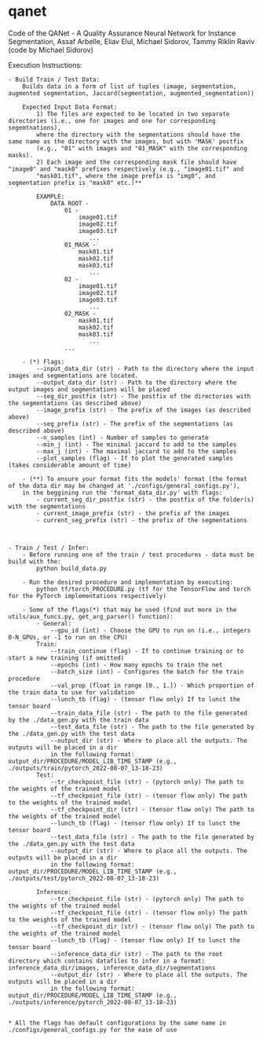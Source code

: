 # qanet
Code of the QANet - A Quality Assurance Neural Network for Instance Segmentation, Assaf Arbelle, Eliav Elul, Michael Sidorov, Tammy Riklin Raviv (code by Michael Sidorov)

Execution Instructions:

    - Build Train / Test Data:
        Builds data in a form of list of tuples (image, segmentation, augmented segmentation, Jaccard(segmentation, augmented_segmentation))
        
        Expected Input Data Format:
            1) The files are expected to be located in two separate directories (i.e., one for images and one for corresponding segemtnations), 
            where the directory with the segmentations should have the same name as the directory with the images, but with 'MASK' postfix 
            (e.g., "01" with images and "01_MASK" with the corresponding masks). 
            2) Each image and the corresponding mask file should have "image0" and "mask0" prefixes respectively (e.g., "image01.tif" and 
            "mask01.tif", where the image prefix is "img0", and segmentation prefix is "mask0" etc.)**

            EXAMPLE:
                DATA ROOT - 
                    01 - 
                        image01.tif
                        image02.tif
                        image03.tif
                           ...
                    01_MASK - 
                        mask01.tif
                        mask02.tif
                        mask03.tif
                           ...
                    02 - 
                        image01.tif
                        image02.tif
                        image03.tif
                           ...
                    02_MASK - 
                        mask01.tif
                        mask02.tif
                        mask03.tif
                           ...
                    ...

        - (*) Flags:
            --input_data_dir (str) - Path to the directory where the input images and segmentations are located. 
            --output_data_dir (str) - Path to the directory where the output images and segmentations will be placed
            --seg_dir_postfix (str) - The postfix of the directories with the segmentations (as described above)
            --image_prefix (str) - The prefix of the images (as described above)
            --seg_prefix (str) - The prefix of the segmentations (as described above)
            --n_samples (int) - Number of samples to generate
            --min_j (int) - The minimal jaccard to add to the samples
            --max_j (int) - The maximal jaccard to add to the samples
            --plot_samples (flag) - If to plot the generated samples (takes considerable amount of time)

        - (**) To ensure your format fits the models' format (the format of the data dir may be changed at './configs/general_configs.py'), 
        in the beggining run the 'format_data_dir.py' with flags:
            - current_seg_dir_postfix (str) - the postfix of the folder(s) with the segmentations
            - current_image_prefix (str) - the prefix of the images
            - current_seg_prefix (str) - the prefix of the segmentations

           

    - Train / Test / Infer:
        - Before running one of the train / test procedures - data must be build with the:
            python build_data.py

        - Run the desired procedure and implementation by executing:
            python tf/torch_PROCEDURE.py (tf for the TensorFlow and torch for the PyTorch implementations respectively)

        - Some of the flags(*) that may be used (find out more in the utils/aux_funcs.py, get_arg_parser() function):
            - General:
                --gpu_id (int) - Choose the GPU to run on (i.e., integers 0-N_GPUs, or -1 to run on the CPU)
            Train:
                --train_continue (flag) - If to continue training or to start a new training (if omitted)
                --epochs (int) - How many epochs to train the net
                --batch_size (int) - Configures the batch for the train procedure
                --val_prop (float in range [0., 1.]) - Which proportion of the train data to use for validation
                --lunch_tb (flag) - (tensor flow only) If to lunct the tensor board
                --train_data_file (str) - The path to the file generated by the ./data_gen.py with the train data
                --test_data_file (str) - The path to the file generated by the ./data_gen.py with the test data
                --output_dir (str) - Where to place all the outputs. The outputs will be placed in a dir
                in the following format: output_dir/PROCEDURE/MODEL_LIB_TIME_STAMP (e.g., ./outputs/train/pytorch_2022-08-07_13-18-23)
            Test:
                --tr_checkpoint_file (str) - (pytorch only) The path to the weights of the trained model
                --tf_checkpoint_file (str) - (tensor flow only) The path to the weights of the trained model
                --tf_checkpoint_dir (str) - (tensor flow only) The path to the weights of the trained model
                --lunch_tb (flag) - (tensor flow only) If to lunct the tensor board
                --test_data_file (str) - The path to the file generated by the ./data_gen.py with the test data
                --output_dir (str) - Where to place all the outputs. The outputs will be placed in a dir
                in the following format: output_dir/PROCEDURE/MODEL_LIB_TIME_STAMP (e.g., ./outputs/test/pytorch_2022-08-07_13-18-23)

            Inference:
                --tr_checkpoint_file (str) - (pytorch only) The path to the weights of the trained model
                --tf_checkpoint_file (str) - (tensor flow only) The path to the weights of the trained model
                --tf_checkpoint_dir (str) - (tensor flow only) The path to the weights of the trained model
                --lunch_tb (flag) - (tensor flow only) If to lunct the tensor board
                --inference_data_dir (str) - The path to the root directory which contains datafiles to infer in a format: inference_data_dir/images, inference_data_dir/segmentations
                --output_dir (str) - Where to place all the outputs. The outputs will be placed in a dir
                in the following format: output_dir/PROCEDURE/MODEL_LIB_TIME_STAMP (e.g., ./outputs/inference/pytorch_2022-08-07_13-18-23)


    * All the flags has default configurations by the same name in ./configs/general_configs.py for the ease of use
                


